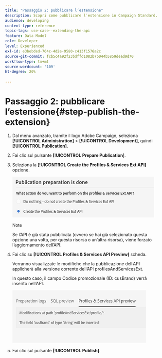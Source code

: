 ```yaml
---
title: "Passaggio 2: pubblicare l’estensione"
description: Scopri come pubblicare l’estensione in Campaign Standard. Parte 2 di una serie.
audience: developing
content-type: reference
topic-tags: use-case--extending-the-api
feature: Data Model
role: Developer
level: Experienced
exl-id: e3bebded-764c-4d2e-9580-c413f1576a2c
source-git-commit: fcb5c4a92f23bdffd1082b7b044b5859dead9d70
workflow-type: tm+mt
source-wordcount: '109'
ht-degree: 20%

---
```


# Passaggio 2: pubblicare l’estensione{#step-publish-the-extension}

1. Dal menu avanzato, tramite il logo Adobe Campaign, seleziona **[!UICONTROL Administration]** > **[!UICONTROL Development]**, quindi **[!UICONTROL Publication]**.
1. Fai clic sul pulsante **[!UICONTROL Prepare Publication]**.
1. Seleziona la **[!UICONTROL Create the Profiles & Services Ext API]** opzione.

   ![](assets/create-profile-and-services-api.png)

   >[!NOTE]
   >
   >Se l’API è già stata pubblicata (ovvero se hai già selezionato questa opzione una volta, per questa risorsa o un’altra risorsa), viene forzato l’aggiornamento dell’API.

1. Fai clic su **[!UICONTROL Profiles & Services API Preview]** scheda.

   Verranno visualizzate le modifiche che la pubblicazione dell’API applicherà alla versione corrente dell’API profilesAndServicesExt.

   In questo caso, il campo Codice promozionale (ID: cusBrand) verrà inserito nell’API.

   ![](assets/extendpandsapi_diff.png)

1. Fai clic sul pulsante **[!UICONTROL Publish]**.
